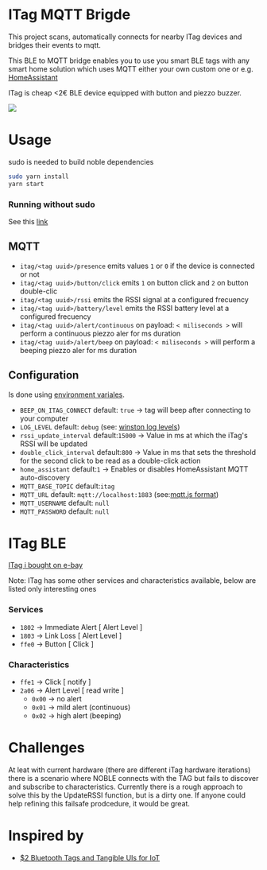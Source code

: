 # ITag MQTT Brigde

This project scans, automatically connects for nearby ITag devices and bridges their events to mqtt. 

This BLE to MQTT bridge enables you to use you smart BLE tags with any smart home solution which uses MQTT either your own custom one or e.g. [HomeAssistant](https://home-assistant.io/)

ITag is cheap <2€ BLE device equipped with button and piezzo buzzer. 

![](https://b4x-4c17.kxcdn.com/android/forum/data/attachments/36/36648-d31cf449cc2701c04a8b41e606ed0f19.jpg)

# Usage 
sudo is needed to build noble dependencies
``` bash
sudo yarn install 
yarn start
```
### Running without sudo  
See this [link](https://github.com/sandeepmistry/noble#running-without-rootsudo) 

## MQTT
- `itag/<tag uuid>/presence` emits values `1` or `0` if the device is connected or not
- `itag/<tag uuid>/button/click` emits `1` on button click and `2` on button double-clic
- `itag/<tag uuid>/rssi` emits the RSSI signal at a configured frecuency
- `itag/<tag uuid>/battery/level` emits the RSSI battery level at a configured frecuency
- `itag/<tag uuid>/alert/continuous` on payload: `< miliseconds >`  will perform a continuous piezzo aler for ms duration  
- `itag/<tag uuid>/alert/beep` on payload: `< miliseconds >` will perform a beeping piezzo aler for ms duration  

 
## Configuration 
Is done using [environment variales](https://en.wikipedia.org/wiki/Environment_variable`).
- `BEEP_ON_ITAG_CONNECT` default: `true` -> tag will beep after connecting to your computer
- `LOG_LEVEL` default: `debug` (see: [winston log levels](https://github.com/winstonjs/winston#logging-levels))
- `rssi_update_interval` default:`15000` -> Value in ms at which the iTag's RSSI will be updated 
- `double_click_interval` default:`800` -> Value in ms that sets the threshold for the second click to be read as a double-click action
- `home_assistant` default:`1` -> Enables or disables HomeAssistant MQTT auto-discovery 
- `MQTT_BASE_TOPIC` default:`itag` 
- `MQTT_URL` default: `mqtt://localhost:1883` (see:[mqtt.js format](https://www.npmjs.com/package/mqtt#mqttconnecturl-options))
- `MQTT_USERNAME` default: `null`
- `MQTT_PASSWORD` default: `null`

# ITag BLE 
[ITag i bought on e-bay](http://www.ebay.com/itm/Hot-Cute-Tag-Tracker-Bag-Pet-Child-Wallet-Key-Finder-Bluetooth-GPS-Locator-Alarm/291963199014?ssPageName=STRK%3AMEBIDX%3AIT&var=590957204833&_trksid=p2057872.m2749.l2649)

Note: ITag has some other services and characteristics available, below are listed only interesting ones

### Services
- `1802` -> Immediate Alert [ Alert Level ]
- `1803` -> Link Loss [ Alert Level ]
- `ffe0` -> Button [ Click ]

### Characteristics
- `ffe1` -> Click [ notify ]
- `2a06` -> Alert Level [ read write ]
    - `0x00` -> no alert
    - `0x01` -> mild alert (continuous)
    - `0x02` -> high alert (beeping)

# Challenges
At leat with current hardware (there are different iTag hardware iterations) there is a scenario where NOBLE connects with the TAG but fails to discover and subscribe to characteristics. Currently there is a rough approach to solve this by the UpdateRSSI function, but is a dirty one.  If anyone could help refining this failsafe prodcedure, it would be great.

# Inspired by 
- [$2 Bluetooth Tags and Tangible UIs for IoT](https://medium.com/@monkeytypewritr/2-bluetooth-tags-and-tangible-uis-for-iot-47599869a7fb)
